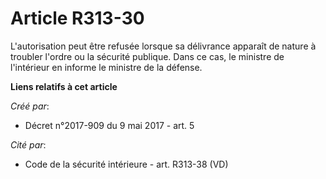 # Article R313-30

L'autorisation peut être refusée lorsque sa délivrance apparaît de nature à troubler l'ordre ou la sécurité publique. Dans ce
cas, le ministre de l'intérieur en informe le ministre de la défense.

**Liens relatifs à cet article**

_Créé par_:

  - Décret n°2017-909 du 9 mai 2017 - art. 5

_Cité par_:

  - Code de la sécurité intérieure - art. R313-38 (VD)
